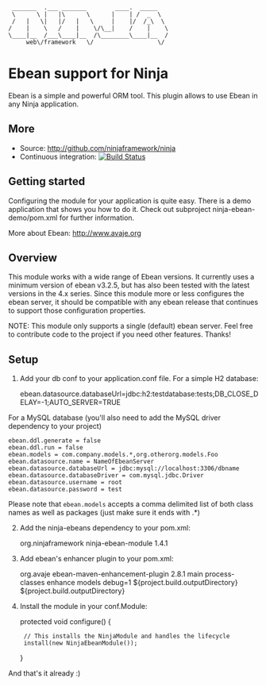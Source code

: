      _______  .___ _______        ____.  _____   
     \      \ |   |\      \      |    | /  _  \  
     /   |   \|   |/   |   \     |    |/  /_\  \ 
    /    |    \   /    |    \/\__|    /    |    \
    \____|__  /___\____|__  /\________\____|__  /
         web\/framework   \/                  \/ 
        


Ebean support for Ninja
=======================
Ebean is a simple and powerful ORM tool.
This plugin allows to use Ebean in any Ninja 
application.

More
----

 * Source: http://github.com/ninjaframework/ninja
 * Continuous integration: [![Build Status](https://api.travis-ci.org/ninjaframework/ninja-ebean.svg)](https://travis-ci.org/ninjaframework/ninja-ebean)
 

Getting started
---------------
Configuring the module for your application is quite easy. There
is a demo application that shows you how to do it.
Check out subproject ninja-ebean-demo/pom.xml for 
further information.

More about Ebean: http://www.avaje.org

Overview
--------

This module works with a wide range of Ebean versions. It currently uses a 
minimum version of ebean v3.2.5, but has also been tested with the latest versions
in the 4.x series. Since this module more or less configures the ebean server,
it should be compatible with any ebean release that continues to support those
configuration properties.

NOTE: This module only supports a single (default) ebean server.  Feel free to
contribute code to the project if you need other features. Thanks!

Setup
-----

1) Add your db conf to your application.conf file. For a simple H2 database:

    ebean.datasource.databaseUrl=jdbc:h2:testdatabase:tests;DB_CLOSE_DELAY=-1;AUTO_SERVER=TRUE
 
For a MySQL database (you'll also need to add the MySQL driver dependency to
your project)

    ebean.ddl.generate = false
    ebean.ddl.run = false
    ebean.models = com.company.models.*,org.otherorg.models.Foo
    ebean.datasource.name = NameOfEbeanServer
    ebean.datasource.databaseUrl = jdbc:mysql://localhost:3306/dbname
    ebean.datasource.databaseDriver = com.mysql.jdbc.Driver
    ebean.datasource.username = root
    ebean.datasource.password = test

Please note that <code>ebean.models</code> accepts a comma delimited list of
both class names as well as packages (just make sure it ends with .*)

2) Add the ninja-ebeans dependency to your pom.xml:

    <dependency>
        <groupId>org.ninjaframework</groupId>
        <artifactId>ninja-ebean-module</artifactId>
        <version>1.4.1</version>
    </dependency>
    
3) Add ebean's enhancer plugin to your pom.xml:

    <plugin>
        <groupId>org.avaje</groupId>
        <artifactId>ebean-maven-enhancement-plugin</artifactId>
        <version>2.8.1</version>
        <executions>
            <execution>
                <id>main</id>
                <phase>process-classes</phase>
                <goals>
                    <goal>enhance</goal>
                </goals>
                <configuration>
                    <packages>models</packages>
                    <transformArgs>debug=1</transformArgs>
                    <!-- workaround against bug in ebean: https://groups.google.com/forum/?fromgroups#!topic/ebean/w2Q6PSeXKAk%5B1-25%5D -->
                    <classSource>${project.build.outputDirectory}</classSource>
                    <classDestination>${project.build.outputDirectory}</classDestination>
                </configuration>
            </execution>
        </executions>
    </plugin>

4) Install the module in your conf.Module:

    protected void configure() {

        // This installs the NinjaModule and handles the lifecycle
        install(new NinjaEbeanModule());
    }
    
    
And that's it already :)


